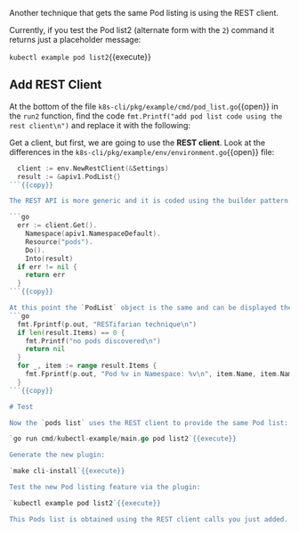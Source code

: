 Another technique that gets the same Pod listing is using the REST client. 

Currently, if you test the Pod list2 (alternate form with the `2`) command it returns just a placeholder message:

`kubectl example pod list2`{{execute}}

## Add REST Client

At the bottom of the file `k8s-cli/pkg/example/cmd/pod_list.go`{{open}} in the `run2` function, find the code `fmt.Printf("add pod list code using the rest client\n")` and replace it with the following:

Get a client, but first, we are going to use the **REST client**. Look at the differences in the `k8s-cli/pkg/example/env/environment.go`{{open}} file:

```go
  client := env.NewRestClient(&Settings)
  result := &apiv1.PodList{}
```{{copy}}

The REST API is more generic and it is coded using the builder pattern:

```go
  err := client.Get().
    Namespace(apiv1.NamespaceDefault).
    Resource("pods").
    Do().
    Into(result)
  if err != nil {
	return err
  }
```{{copy}}

At this point the `PodList` object is the same and can be displayed the same way as in the first part of this scenario:
```go
  fmt.Fprintf(p.out, "RESTifarian technique\n")
  if len(result.Items) == 0 {
    fmt.Printf("no pods discovered\n")
    return nil
  }
  for _, item := range result.Items {
    fmt.Fprintf(p.out, "Pod %v in Namespace: %v\n", item.Name, item.Namespace)
  }
```{{copy}}

# Test

Now the `pods list` uses the REST client to provide the same Pod list:

`go run cmd/kubectl-example/main.go pod list2`{{execute}}

Generate the new plugin:

`make cli-install`{{execute}}

Test the new Pod listing feature via the plugin:

`kubectl example pod list2`{{execute}}

This Pods list is obtained using the REST client calls you just added.
